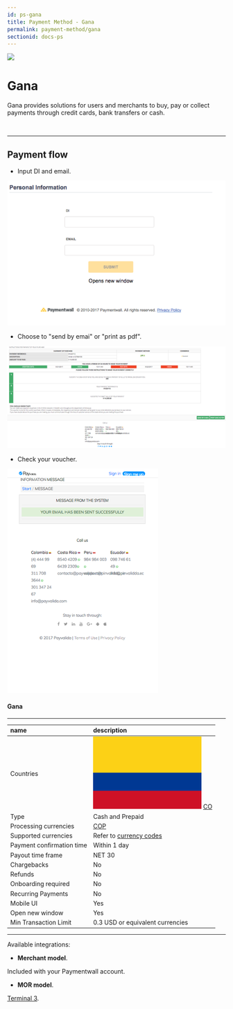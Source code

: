 ```yaml
---
id: ps-gana
title: Payment Method - Gana
permalink: payment-method/gana
sectionid: docs-ps
---
```


<div class="docs-ps-header">
    <div class="docs-ps-logo">
        <img src="https://api.paymentwall.com/images/ps_logos/pm_gana.png">
    </div>
    <h1>Gana</h1>
</div>

<div class="docs-ps-body" markdown="1">

<div class="docs-ps-instructions" markdown="1">

Gana provides solutions for users and merchants to buy, pay or collect
payments through credit cards, bank transfers or cash.

<br>

***

## Payment flow

* Input DI and email.

<div class="docs-img">
    <img src="/textures/pic/payment-system/cash-and-prepaid/gana/gana_1.png">
</div>

* Choose to "send by emai" or "print as pdf".

<div class="docs-img">
    <img src="/textures/pic/payment-system/cash-and-prepaid/gana/gana_2.png">
</div>

* Check your voucher.

<div class="docs-img">
    <img src="/textures/pic/payment-system/cash-and-prepaid/gana/gana_3.png">
</div>

</div>



<div class="docs-ps-attributes" markdown="1">
<div class="docs-ps-attributes-body" markdown="1">

#### Gana

***

|name|description|
|:--|:--|
|Countries| <img class="flags" src="/textures/pic/flags/south_america/colombia.png"> [CO](https://en.wikipedia.org/wiki/Colombia)|
|Type|Cash and Prepaid|
|Processing currencies|[COP](https://en.wikipedia.org/wiki/Colombian_peso)|
|Supported currencies|Refer to [currency codes](/reference/currencies)|
|Payment confirmation time|Within 1 day|
|Payout time frame| NET 30|
|Chargebacks|No|
|Refunds|No|
|Onboarding required| No|
|Recurring Payments|No|
|Mobile UI|Yes|
|Open new window|Yes|
|Min Transaction Limit|0.3 USD or equivalent currencies|

***

Available integrations:

* **Merchant model**.

Included with your Paymentwall account.

* **MOR model**.

[Terminal 3](https://www.terminal3.com/).

</div>
</div>

</div>
